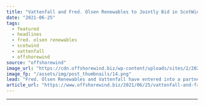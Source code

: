 ```yaml
---
title: "Vattenfall and Fred. Olsen Renewables to Jointly Bid in ScotWind Leasing Round"
date: "2021-06-25"
tags: 
  - featured
  - headlines
  - fred. olsen renewables
  - scotwind
  - vattenfall
  - offshorewind
source: "offshorewind"
image_url: "https://cdn.offshorewind.biz/wp-content/uploads/sites/2/2020/03/04112708/EDS-HV-Secures-EOWDC-OampM-Contract.png"
image_fp: "/assets/img/post_thumbnails/14.png"
lead: "Fred. Olsen Renewables and Vattenfall have entered into a partnership on a 50/50 basis"
article_url: "https://www.offshorewind.biz/2021/06/25/vattenfall-and-fred-olsen-renewables-to-jointly-bid-in-scotwind-leasing-round/"
---
```


---
